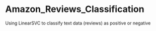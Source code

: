 # Amazon_Reviews_Classification
Using LinearSVC to classify text data (reviews) as positive or negative
